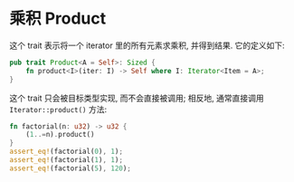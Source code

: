 
# 乘积 Product
这个 trait 表示将一个 iterator 里的所有元素求乘积, 并得到结果.
它的定义如下:

```rust
pub trait Product<A = Self>: Sized {
    fn product<I>(iter: I) -> Self where I: Iterator<Item = A>;
}
```

这个 trait 只会被目标类型实现, 而不会直接被调用; 相反地, 通常直接调用 `Iterator::product()` 方法:

```rust
fn factorial(n: u32) -> u32 {
    (1..=n).product()
}
assert_eq!(factorial(0), 1);
assert_eq!(factorial(1), 1);
assert_eq!(factorial(5), 120);
```
